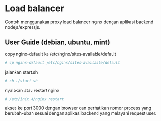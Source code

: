 # Load balancer

Contoh menggunakan proxy load balancer nginx dengan aplikasi backend
nodejs/expressjs.

## User Guide (debian, ubuntu, mint)

copy nginx-default ke /etc/nginx/sites-available/default
```sh
# cp nginx-default /etc/nginx/sites-available/default
```

jalankan start.sh
```sh
# sh ./start.sh
```

nyalakan atau restart nginx
```sh
# /etc/init.d/nginx restart
```

akses ke port 3000 dengan browser dan perhatikan nomor process yang
berubah-ubah sesuai dengan aplikasi backend yang melayani request user.

